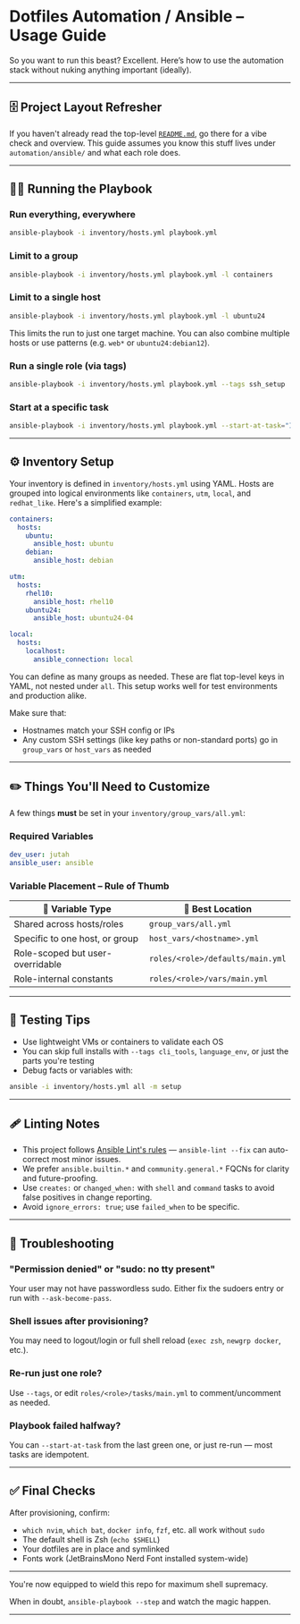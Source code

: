 # Dotfiles Automation / Ansible – Usage Guide

So you want to run this beast? Excellent. Here’s how to use the automation stack without nuking anything important (ideally).

---

## 🗄️ Project Layout Refresher

If you haven't already read the top-level [`README.md`](./README.md), go there for a vibe check and overview.
This guide assumes you know this stuff lives under `automation/ansible/` and what each role does.

---

## 🏃🏻 Running the Playbook

### Run everything, everywhere
```bash
ansible-playbook -i inventory/hosts.yml playbook.yml
```

### Limit to a group
```bash
ansible-playbook -i inventory/hosts.yml playbook.yml -l containers
```

### Limit to a single host
```bash
ansible-playbook -i inventory/hosts.yml playbook.yml -l ubuntu24
```

This limits the run to just one target machine. You can also combine multiple hosts or use patterns (e.g. `web*` or `ubuntu24:debian12`).

### Run a single role (via tags)
```bash
ansible-playbook -i inventory/hosts.yml playbook.yml --tags ssh_setup
```

### Start at a specific task
```bash
ansible-playbook -i inventory/hosts.yml playbook.yml --start-at-task="Install Rust"
```

---

## ⚙️ Inventory Setup

Your inventory is defined in `inventory/hosts.yml` using YAML. Hosts are grouped into logical environments like `containers`, `utm`, `local`, and `redhat_like`. Here's a simplified example:

```yaml
containers:
  hosts:
    ubuntu:
      ansible_host: ubuntu
    debian:
      ansible_host: debian

utm:
  hosts:
    rhel10:
      ansible_host: rhel10
    ubuntu24:
      ansible_host: ubuntu24-04

local:
  hosts:
    localhost:
      ansible_connection: local
```

You can define as many groups as needed. These are flat top-level keys in YAML, not nested under `all`. This setup works well for test environments and production alike.

Make sure that:
- Hostnames match your SSH config or IPs
- Any custom SSH settings (like key paths or non-standard ports) go in `group_vars` or `host_vars` as needed

---

## ✏️ Things You'll Need to Customize

A few things **must** be set in your `inventory/group_vars/all.yml`:

### Required Variables
```yaml
dev_user: jutah
ansible_user: ansible
```

### Variable Placement – Rule of Thumb
| 🔧 Variable Type                 | 📁 Best Location                        |
|----------------------------------|-----------------------------------------|
| Shared across hosts/roles        | `group_vars/all.yml`                    |
| Specific to one host, or group    | `host_vars/<hostname>.yml`              |
| Role-scoped but user-overridable | `roles/<role>/defaults/main.yml`        |
| Role-internal constants          | `roles/<role>/vars/main.yml`            |

---

## 🧪 Testing Tips

- Use lightweight VMs or containers to validate each OS
- You can skip full installs with `--tags cli_tools`, `language_env`, or just the parts you're testing
- Debug facts or variables with:
```bash
ansible -i inventory/hosts.yml all -m setup
```

---

## 🩹 Linting Notes

- This project follows [Ansible Lint's rules](https://ansible-lint.readthedocs.io/en/latest/rules/) — `ansible-lint --fix` can auto-correct most minor issues.
- We prefer `ansible.builtin.*` and `community.general.*` FQCNs for clarity and future-proofing.
- Use `creates:` or `changed_when:` with `shell` and `command` tasks to avoid false positives in change reporting.
- Avoid `ignore_errors: true`; use `failed_when` to be specific.

---

## 🛟 Troubleshooting

### "Permission denied" or "sudo: no tty present"
Your user may not have passwordless sudo. Either fix the sudoers entry or run with `--ask-become-pass`.

### Shell issues after provisioning?
You may need to logout/login or full shell reload (`exec zsh`, `newgrp docker`, etc.).

### Re-run just one role?
Use `--tags`, or edit `roles/<role>/tasks/main.yml` to comment/uncomment as needed.

### Playbook failed halfway?
You can `--start-at-task` from the last green one, or just re-run — most tasks are idempotent.

---

## ✅ Final Checks

After provisioning, confirm:

- `which nvim`, `which bat`, `docker info`, `fzf`, etc. all work without `sudo`
- The default shell is Zsh (`echo $SHELL`)
- Your dotfiles are in place and symlinked
- Fonts work (JetBrainsMono Nerd Font installed system-wide)

---

You're now equipped to wield this repo for maximum shell supremacy.

When in doubt, `ansible-playbook --step` and watch the magic happen.

---